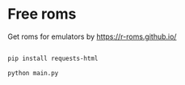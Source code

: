 # Free roms
Get roms for emulators by https://r-roms.github.io/

```bash

pip install requests-html
```
```
python main.py
``` 
